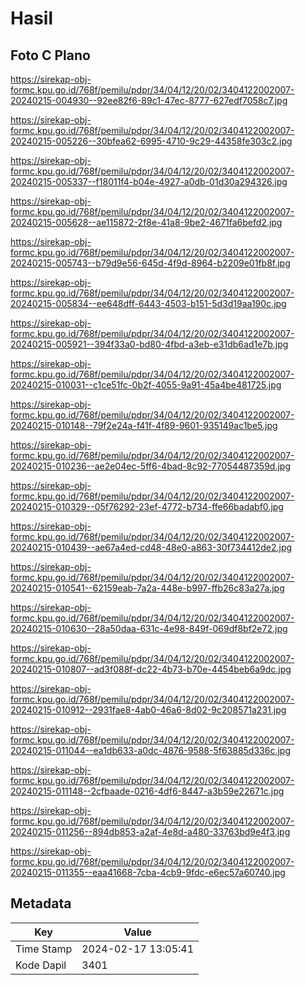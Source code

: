 # Hasil

## Foto C Plano

https://sirekap-obj-formc.kpu.go.id/768f/pemilu/pdpr/34/04/12/20/02/3404122002007-20240215-004930--92ee82f6-89c1-47ec-8777-627edf7058c7.jpg

https://sirekap-obj-formc.kpu.go.id/768f/pemilu/pdpr/34/04/12/20/02/3404122002007-20240215-005226--30bfea62-6995-4710-9c29-44358fe303c2.jpg

https://sirekap-obj-formc.kpu.go.id/768f/pemilu/pdpr/34/04/12/20/02/3404122002007-20240215-005337--f18011f4-b04e-4927-a0db-01d30a294326.jpg

https://sirekap-obj-formc.kpu.go.id/768f/pemilu/pdpr/34/04/12/20/02/3404122002007-20240215-005628--ae115872-2f8e-41a8-9be2-4671fa6befd2.jpg

https://sirekap-obj-formc.kpu.go.id/768f/pemilu/pdpr/34/04/12/20/02/3404122002007-20240215-005743--b79d9e56-645d-4f9d-8964-b2209e01fb8f.jpg

https://sirekap-obj-formc.kpu.go.id/768f/pemilu/pdpr/34/04/12/20/02/3404122002007-20240215-005834--ee648dff-6443-4503-b151-5d3d19aa190c.jpg

https://sirekap-obj-formc.kpu.go.id/768f/pemilu/pdpr/34/04/12/20/02/3404122002007-20240215-005921--394f33a0-bd80-4fbd-a3eb-e31db6ad1e7b.jpg

https://sirekap-obj-formc.kpu.go.id/768f/pemilu/pdpr/34/04/12/20/02/3404122002007-20240215-010031--c1ce51fc-0b2f-4055-9a91-45a4be481725.jpg

https://sirekap-obj-formc.kpu.go.id/768f/pemilu/pdpr/34/04/12/20/02/3404122002007-20240215-010148--79f2e24a-f41f-4f89-9601-935149ac1be5.jpg

https://sirekap-obj-formc.kpu.go.id/768f/pemilu/pdpr/34/04/12/20/02/3404122002007-20240215-010236--ae2e04ec-5ff6-4bad-8c92-77054487359d.jpg

https://sirekap-obj-formc.kpu.go.id/768f/pemilu/pdpr/34/04/12/20/02/3404122002007-20240215-010329--05f76292-23ef-4772-b734-ffe66badabf0.jpg

https://sirekap-obj-formc.kpu.go.id/768f/pemilu/pdpr/34/04/12/20/02/3404122002007-20240215-010439--ae67a4ed-cd48-48e0-a863-30f734412de2.jpg

https://sirekap-obj-formc.kpu.go.id/768f/pemilu/pdpr/34/04/12/20/02/3404122002007-20240215-010541--62159eab-7a2a-448e-b997-ffb26c83a27a.jpg

https://sirekap-obj-formc.kpu.go.id/768f/pemilu/pdpr/34/04/12/20/02/3404122002007-20240215-010630--28a50daa-631c-4e98-849f-069df8bf2e72.jpg

https://sirekap-obj-formc.kpu.go.id/768f/pemilu/pdpr/34/04/12/20/02/3404122002007-20240215-010807--ad3f088f-dc22-4b73-b70e-4454beb6a9dc.jpg

https://sirekap-obj-formc.kpu.go.id/768f/pemilu/pdpr/34/04/12/20/02/3404122002007-20240215-010912--2931fae8-4ab0-46a6-8d02-9c208571a231.jpg

https://sirekap-obj-formc.kpu.go.id/768f/pemilu/pdpr/34/04/12/20/02/3404122002007-20240215-011044--ea1db633-a0dc-4876-9588-5f63885d336c.jpg

https://sirekap-obj-formc.kpu.go.id/768f/pemilu/pdpr/34/04/12/20/02/3404122002007-20240215-011148--2cfbaade-0216-4df6-8447-a3b59e22671c.jpg

https://sirekap-obj-formc.kpu.go.id/768f/pemilu/pdpr/34/04/12/20/02/3404122002007-20240215-011256--894db853-a2af-4e8d-a480-33763bd9e4f3.jpg

https://sirekap-obj-formc.kpu.go.id/768f/pemilu/pdpr/34/04/12/20/02/3404122002007-20240215-011355--eaa41668-7cba-4cb9-9fdc-e6ec57a60740.jpg


## Metadata

| Key        | Value               |
| ---------- | ------------------- |
| Time Stamp | 2024-02-17 13:05:41 |
| Kode Dapil | 3401                |



